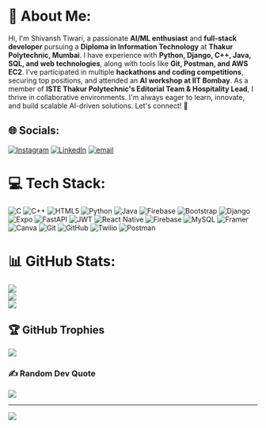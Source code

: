 # 💫 About Me:
Hi, I'm Shivansh Tiwari, a passionate **AI/ML enthusiast** and **full-stack developer** pursuing a **Diploma in Information Technology** at **Thakur Polytechnic, Mumbai**. I have experience with **Python, Django, C++, Java, SQL, and web technologies**, along with tools like **Git, Postman, and AWS EC2**. I've participated in multiple **hackathons and coding competitions**, securing top positions, and attended an **AI workshop at IIT Bombay**. As a member of **ISTE Thakur Polytechnic's Editorial Team & Hospitality Lead**, I thrive in collaborative environments. I'm always eager to learn, innovate, and build scalable AI-driven solutions. Let's connect! 🚀


## 🌐 Socials:
[![Instagram](https://img.shields.io/badge/Instagram-%23E4405F.svg?logo=Instagram&logoColor=white)](https://instagram.com/shivanshtiwari907) [![LinkedIn](https://img.shields.io/badge/LinkedIn-%230077B5.svg?logo=linkedin&logoColor=white)](https://linkedin.com/in/shivansh-tiwari-8059a8292) [![email](https://img.shields.io/badge/Email-D14836?logo=gmail&logoColor=white)](mailto:shivanshtiwari6849@gmail.com) 

# 💻 Tech Stack:
![C](https://img.shields.io/badge/c-%2300599C.svg?style=flat&logo=c&logoColor=white) ![C++](https://img.shields.io/badge/c++-%2300599C.svg?style=flat&logo=c%2B%2B&logoColor=white) ![HTML5](https://img.shields.io/badge/html5-%23E34F26.svg?style=flat&logo=html5&logoColor=white) ![Python](https://img.shields.io/badge/python-3670A0?style=flat&logo=python&logoColor=ffdd54) ![Java](https://img.shields.io/badge/java-%23ED8B00.svg?style=flat&logo=openjdk&logoColor=white)  ![Firebase](https://img.shields.io/badge/firebase-%23039BE5.svg?style=flat&logo=firebase)  ![Bootstrap](https://img.shields.io/badge/bootstrap-%238511FA.svg?style=flat&logo=bootstrap&logoColor=white) ![Django](https://img.shields.io/badge/django-%23092E20.svg?style=flat&logo=django&logoColor=white) ![Expo](https://img.shields.io/badge/expo-1C1E24?style=flat&logo=expo&logoColor=#D04A37) ![FastAPI](https://img.shields.io/badge/FastAPI-005571?style=flat&logo=fastapi) ![JWT](https://img.shields.io/badge/JWT-black?style=flat&logo=JSON%20web%20tokens) ![React Native](https://img.shields.io/badge/react_native-%2320232a.svg?style=flat&logo=react&logoColor=%2361DAFB) ![Firebase](https://img.shields.io/badge/firebase-a08021?style=flat&logo=firebase&logoColor=ffcd34) ![MySQL](https://img.shields.io/badge/mysql-4479A1.svg?style=flat&logo=mysql&logoColor=white) ![Framer](https://img.shields.io/badge/Framer-black?style=flat&logo=framer&logoColor=blue) ![Canva](https://img.shields.io/badge/Canva-%2300C4CC.svg?style=flat&logo=Canva&logoColor=white)  ![Git](https://img.shields.io/badge/git-%23F05033.svg?style=flat&logo=git&logoColor=white) ![GitHub](https://img.shields.io/badge/github-%23121011.svg?style=flat&logo=github&logoColor=white)  ![Twilio](https://img.shields.io/badge/Twilio-F22F46?style=flat&logo=Twilio&logoColor=white) ![Postman](https://img.shields.io/badge/Postman-FF6C37?style=flat&logo=postman&logoColor=white)
# 📊 GitHub Stats:
![](https://github-readme-stats.vercel.app/api?username=shivansht5963&theme=dark&hide_border=false&include_all_commits=false&count_private=false)<br/>
![](https://nirzak-streak-stats.vercel.app/?user=shivansht5963&theme=dark&hide_border=false)<br/>
![](https://github-readme-stats.vercel.app/api/top-langs/?username=shivansht5963&theme=dark&hide_border=false&include_all_commits=false&count_private=false&layout=compact)

## 🏆 GitHub Trophies
![](https://github-profile-trophy.vercel.app/?username=shivansht5963&theme=dark&no-frame=true&no-bg=true&margin-w=4)

### ✍️ Random Dev Quote
![](https://quotes-github-readme.vercel.app/api?type=horizontal&theme=radical)


---
[![](https://visitcount.itsvg.in/api?id=shivansht5963&icon=2&color=9)](https://visitcount.itsvg.in)

<!-- Proudly created with GPRM ( https://gprm.itsvg.in ) -->
